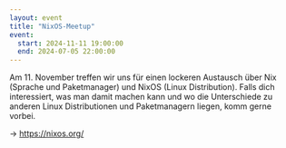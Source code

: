 ```yaml
---
layout: event
title: "NixOS-Meetup"
event:
  start: 2024-11-11 19:00:00
  end: 2024-07-05 22:00:00
---
```


Am 11. November treffen wir uns für einen lockeren Austausch über Nix (Sprache und Paketmanager) und NixOS (Linux Distribution).
Falls dich interessiert, was man damit machen kann und wo die Unterschiede zu anderen Linux Distributionen und Paketmanagern liegen, komm gerne vorbei.

-> https://nixos.org/
